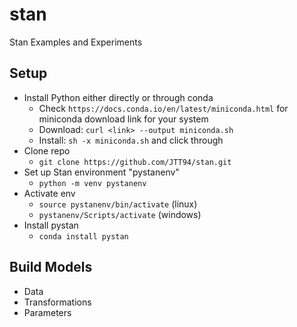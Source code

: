 # stan
Stan Examples and Experiments

## Setup
- Install Python either directly or through conda
  - Check `https://docs.conda.io/en/latest/miniconda.html` for miniconda download link for your system
  - Download: `curl <link> --output miniconda.sh`
  - Install: `sh -x miniconda.sh` and click through
- Clone repo
  - `git clone https://github.com/JTT94/stan.git`
- Set up Stan environment "pystanenv"
  - `python -m venv pystanenv`
- Activate env
  - `source pystanenv/bin/activate` (linux)
  - `pystanenv/Scripts/activate` (windows)
- Install pystan
  - `conda install pystan`
  
## Build Models
- Data
- Transformations
- Parameters

